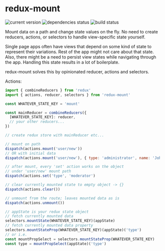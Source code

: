 # redux-mount

![current version](https://badge.fury.io/js/redux-mount.svg) ![dependencies status](https://david-dm.org/popc0rn/redux-mount.svg) ![build status](https://api.travis-ci.org/popc0rn/redux-mount.svg)

Mount data on a path and change state values on the fly. No need to create
reducers, actions, or selectors to handle view-specific state yourself.

Single page apps often have views that depend on some kind of state to represent
their variations. Rest of the app might not care about that state.
Also, there might be a need to persist view states while navigating through
the app. Handling this state results in a lot of boilerplate.

redux-mount solves this by opinionated reducer, actions and selectors.

Actions:
```javascript
import { combineReducers } from 'redux'
import { actions, reducer, selectors } from 'redux-mount'

const WHATEVER_STATE_KEY = 'mount'

const mainReducer = combineReducers({
  [WHATEVER_STATE_KEY]: reducer,
  // your other reducers...
})

// create redux store with mainReducer etc...

// mount on path
dispatch(actions.mount('user/new'))
// OR with initial data
dispatch(actions.mount('user/new'), { type: 'administrator', name: 'John Doe' })

// after mount, every 'set' action works on the object
// under 'user/new' mount path
dispatch(actions.set('type', 'moderator')

// clear currently mounted state to empty object -> {}
dispatch(actions.clear())

// unmount from the route; leaves mounted data as is
dispatch(actions.unmount())

// appState is your redux state object
// fetch currently mounted data
selectors.mountState(WHATEVER_STATE_KEY)(appState)
// fetch currently mounted data property
selectors.mountStateProp(WHATEVER_STATE_KEY)(appState)('type')
// or i.e.
const mountPropSelect = selectors.mountStateProp(WHATEVER_STATE_KEY)
const type = mountPropSelect(appState)('type')
```
